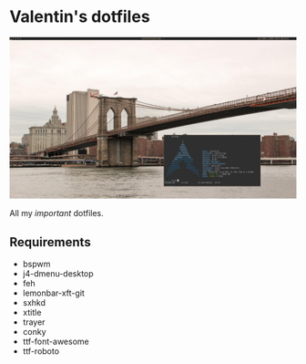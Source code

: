 # Valentin's dotfiles

![My configuration](preview.jpg)

All my *important* dotfiles.

## Requirements 
- bspwm
- j4-dmenu-desktop
- feh
- lemonbar-xft-git
- sxhkd
- xtitle
- trayer
- conky
- ttf-font-awesome
- ttf-roboto
